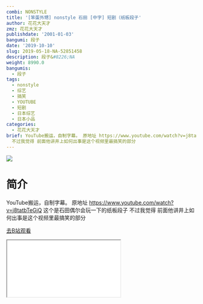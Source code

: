 ```yaml
---
combi: NONSTYLE
title: '[笨蛋外甥] nonstyle 石田 [中字] 短剧（纸板段子'
author: 花花大天才
zmz: 花花大天才
publishdate: '2001-01-03'
bangumi: 段子
date: '2019-10-10'
slug: 2019-05-18-NA-52851458
description: 段子&#8226;NA
weight: 8990.0
bangumis:
  - 段子
tags:
  - nonstyle
  - 综艺
  - 搞笑
  - YOUTUBE
  - 短剧
  - 日本综艺
  - 日本小品
categories:
  - 花花大天才
brief: YouTube搬运，自制字幕。 原地址 https://www.youtube.com/watch?v=j8tatbTeGjQ 这个是石田偶尔会玩一下的纸板段子
  不过我觉得 前面他讲井上如何出事是这个视频里最搞笑的部分
---
```

![](https://raw.githubusercontent.com/tcgriffith/owaraisite/master/static/tmpimg/4a7ef536b595b9dc8981e582a058fe2d5d52a0d8.jpg.480.jpg)
# 简介  
YouTube搬运，自制字幕。
原地址  https://www.youtube.com/watch?v=j8tatbTeGjQ
这个是石田偶尔会玩一下的纸板段子 
不过我觉得 前面他讲井上如何出事是这个视频里最搞笑的部分  

[去B站观看](https://www.bilibili.com/video/av52851458/)
<div class ="resp-container"><iframe class="testiframe" src="//player.bilibili.com/player.html?aid=52851458"", scrolling="no", allowfullscreen="true" > </iframe></div> 
